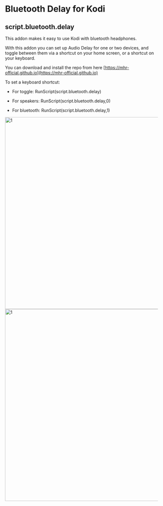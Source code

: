 # Bluetooth Delay for Kodi
## script.bluetooth.delay
This addon makes it easy to use Kodi with bluetooth headphones.

With this addon you can set up Audio Delay for one or two devices, and toggle between them via a shortcut on your home screen, or a shortcut on your keyboard.

You can download and install the repo from here [https://mhr-official.github.io](https://mhr-official.github.io)

To set a keyboard shortcut:

* For toggle:    RunScript(script.bluetooth.delay)

* For speakers:  RunScript(script.bluetooth.delay,0)

* For bluetooth:  RunScript(script.bluetooth.delay,1)

<img width="633" alt="1" src="https://user-images.githubusercontent.com/75268095/148041185-eedda990-01a0-4985-84e5-fe9e6ccaa2a6.png">

<img width="633" alt="1" src="https://user-images.githubusercontent.com/75268095/149763874-1bde8e2a-3c48-4e03-a2ec-cef58ada18ae.png">
